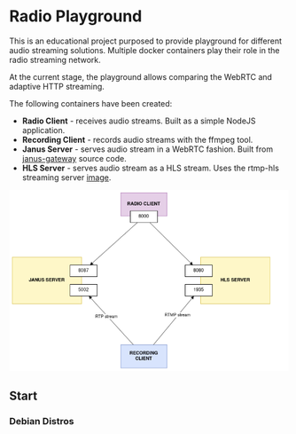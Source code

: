 # Radio Playground

This is an educational project purposed to provide playground for different audio streaming solutions. Multiple docker containers play their role in the radio streaming network. 

At the current stage, the playground allows comparing the WebRTC and adaptive HTTP streaming.

The following containers have been created:

* **Radio Client** - receives audio streams. Built as a simple NodeJS application.
* **Recording Client** - records audio streams with the ffmpeg tool.
* **Janus Server** - serves audio stream in a WebRTC fashion. Built from [janus-gateway](https://github.com/meetecho/janus-gateway) source code.
* **HLS Server** - serves audio stream as a HLS stream. Uses the rtmp-hls streaming server [image](https://hub.docker.com/r/alqutami/rtmp-hls).

![diagram](diagram.png)

## Start
### Debian Distros



